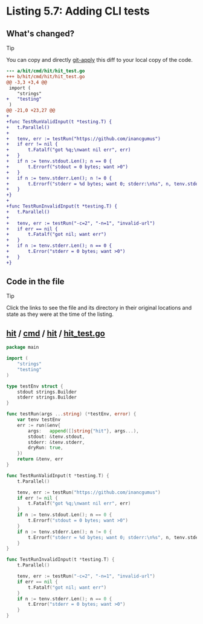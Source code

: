 # Listing 5.7: Adding CLI tests

## What's changed?

> [!TIP]
> You can copy and directly [git-apply](https://tldr.inbrowser.app/pages/common/git-apply) this diff to your local copy of the code.

```diff
--- a/hit/cmd/hit/hit_test.go
+++ b/hit/cmd/hit/hit_test.go
@@ -3,3 +3,4 @@
 import (
 	"strings"
+	"testing"
 )
@@ -21,0 +23,27 @@
+
+func TestRunValidInput(t *testing.T) {
+	t.Parallel()
+
+	tenv, err := testRun("https://github.com/inancgumus")
+	if err != nil {
+		t.Fatalf("got %q;\nwant nil err", err)
+	}
+	if n := tenv.stdout.Len(); n == 0 {
+		t.Errorf("stdout = 0 bytes; want >0")
+	}
+	if n := tenv.stderr.Len(); n != 0 {
+		t.Errorf("stderr = %d bytes; want 0; stderr:\n%s", n, tenv.stderr.String())
+	}
+}
+
+func TestRunInvalidInput(t *testing.T) {
+	t.Parallel()
+
+	tenv, err := testRun("-c=2", "-n=1", "invalid-url")
+	if err == nil {
+		t.Fatalf("got nil; want err")
+	}
+	if n := tenv.stderr.Len(); n == 0 {
+		t.Error("stderr = 0 bytes; want >0")
+	}
+}

```
## Code in the file

> [!TIP]
> Click the links to see the file and its directory in their original locations and state as they were at the time of the listing.

## [hit](https://github.com/inancgumus/gobyexample/blob/a7063574ff2ed4ab55b7a12f37caca761987f476/hit) / [cmd](https://github.com/inancgumus/gobyexample/blob/a7063574ff2ed4ab55b7a12f37caca761987f476/hit/cmd) / [hit](https://github.com/inancgumus/gobyexample/blob/a7063574ff2ed4ab55b7a12f37caca761987f476/hit/cmd/hit) / [hit_test.go](https://github.com/inancgumus/gobyexample/blob/a7063574ff2ed4ab55b7a12f37caca761987f476/hit/cmd/hit/hit_test.go)

```go
package main

import (
	"strings"
	"testing"
)

type testEnv struct {
	stdout strings.Builder
	stderr strings.Builder
}

func testRun(args ...string) (*testEnv, error) {
	var tenv testEnv
	err := run(&env{
		args:   append([]string{"hit"}, args...),
		stdout: &tenv.stdout,
		stderr: &tenv.stderr,
		dryRun: true,
	})
	return &tenv, err
}

func TestRunValidInput(t *testing.T) {
	t.Parallel()

	tenv, err := testRun("https://github.com/inancgumus")
	if err != nil {
		t.Fatalf("got %q;\nwant nil err", err)
	}
	if n := tenv.stdout.Len(); n == 0 {
		t.Errorf("stdout = 0 bytes; want >0")
	}
	if n := tenv.stderr.Len(); n != 0 {
		t.Errorf("stderr = %d bytes; want 0; stderr:\n%s", n, tenv.stderr.String())
	}
}

func TestRunInvalidInput(t *testing.T) {
	t.Parallel()

	tenv, err := testRun("-c=2", "-n=1", "invalid-url")
	if err == nil {
		t.Fatalf("got nil; want err")
	}
	if n := tenv.stderr.Len(); n == 0 {
		t.Error("stderr = 0 bytes; want >0")
	}
}
```

